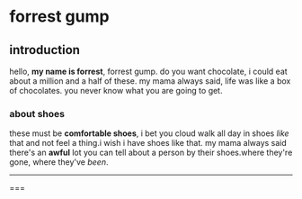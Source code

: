 #  forrest gump

## introduction
hello, **my name is forrest**, forrest gump. do you want chocolate, i could eat about a million and a half of these. my mama always said, life was like a box of chocolates. you never know what you are going to get.


### about shoes
these must be  **comfortable shoes**, i bet you cloud walk all day in shoes _like_ that and not feel a thing.i wish i have shoes like that. my mama always said there's an __awful__ lot you can tell about a person by their shoes.where they're gone, where they've *been*.

---
===